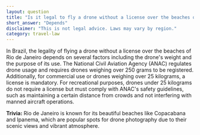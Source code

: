 ```yaml
---
layout: question
title: "Is it legal to fly a drone without a license over the beaches of Rio de Janeiro?"
short_answer: "Depends"
disclaimer: "This is not legal advice. Laws may vary by region."
category: travel-law
---
```

In Brazil, the legality of flying a drone without a license over the beaches of Rio de Janeiro depends on several factors including the drone's weight and the purpose of its use. The National Civil Aviation Agency (ANAC) regulates drone usage and requires drones weighing over 250 grams to be registered. Additionally, for commercial use or drones weighing over 25 kilograms, a license is mandatory. For recreational purposes, drones under 25 kilograms do not require a license but must comply with ANAC's safety guidelines, such as maintaining a certain distance from crowds and not interfering with manned aircraft operations.

**Trivia:** Rio de Janeiro is known for its beautiful beaches like Copacabana and Ipanema, which are popular spots for drone photography due to their scenic views and vibrant atmosphere.
